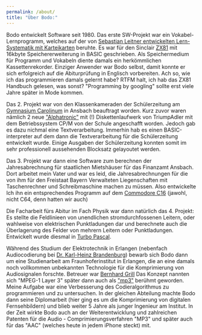 ```yaml
---
permalink: /about/
title: "Über Bodo:"
---
```


Bodo entwickelt Software seit 1980. Das erste SW-Projekt war ein Vokabel-Lernprogramm, welches  auf der von [Sebastian Leitner entwickelten Lern-Systematik mit Karteikarten](https://www.phase-6.de/presse/classic-wissenschaft/) beruhte. Es war für den Sinclair [ZX81](https://de.wikipedia.org/wiki/Sinclair_ZX81) mit 16kbyte Speichererweiterung in BASIC geschrieben. Als Speichermedium für Programm und Vokabeln diente damals ein herkömmlichen Kassettenrekorder. Einziger Anwender war Bodo selbst, damit konnte er sich erfolgreich auf die Abiturprüfung in Englisch vorbereiten. Ach so, wie ich das programmieren damals gelernt habe? RTFM halt, ich hab das ZX81 Handbuch gelesen, was sonst? "Programming by googling" sollte erst viele Jahre später in Mode kommen.

Das 2. Projekt war von den Klassenkameraden der Schülerzeitung am [Gymnasium Carolinum](https://gymnasium-carolinum.de/) in Ansbach beauftragt worden. Kurz zuvor waren nämlich 2 neue ["Alphatronic"](https://binarium.de/triumph-adler_alphatronic_pc)  mit (!) Diskettenlaufwerk von TriumpAdler mit dem Betriebssystem CP/M von der Schule angeschafft worden. Jedoch gab es dazu nichmal eine Textverarbeitung. Immerhin hab es einen BASIC-interpreter auf dem dann die Textverarbeitung für die Schülerzeitung entwickelt wurde. Einige Ausgaben der Schülerzeitung konnten somit im sehr professionell aussehenden Blocksatz gelayoutet werden. 

Das 3. Projekt war dann eine Software zum berechnen der Jahresabrechnung für staatlichen Mietshäuser für das Finanzamt Ansbach. Dort arbeitet mein Vater und war es leid, die Jahresabrechnungen für die von ihm für den Freistaat Bayern Verwalteten Liegenschaften mit Taschenrechner und Schreibmaschine machen zu müssen. Also entwickelte Ich ihn ein entsprechendes Programm auf dem [Commodore C16](https://de.wikipedia.org/wiki/Commodore_16) (jawohl, nicht C64, denn hatten wir auch)

Die Facharbeit fürs Abitur im Fach Physik war dann natürlich das 4. Projekt: Es stellte die Feldlinieen von  unendlichen stromdurchfossenen Leitern, oder wahlweise von elektrischen Punktladungen dar und berechnete auch die Überlagerung des Felder von mehrern Leitern oder Punktladungen. Entwickelt wurde diesmal in [Turbo Pascal](https://de.wikipedia.org/wiki/Turbo_Pascal).

Während des Studium der Elektrotechnik in Erlangen (nebenfach Audiocodierung bei [Dr. Karl-Heinz Brandenburg](https://de.wikipedia.org/wiki/Karlheinz_Brandenburg)) bewarb sich Bodo dann um eine Studienarbeit am Fraunhoferinstitut in Erlangen, die an eine damals noch vollkommen unbekannten Technologie für die Komprimierung von Audiosignalen forschte. Betreuer war [Bernhard Grill](https://de.wikipedia.org/wiki/Bernhard_Grill) Das Konzept nannten sich "MPEG-1 Layer 3" später dann auch als ["mp3"](https://de.wikipedia.org/wiki/MP3) berühmt geworden. Meine Aufgabe war eine  Verbesserung des Codieralgorithmus zu programmieren und zu untersuchen. In der gleichen Abteilung machte Bodo dann seine Diplomarbeit (hier ging es um die Komprimierung von digitalen Fernsehbildern) und blieb weiter 5 Jahre als junger Ingenieur am Institut. In der Zeit wirkte Bodo auch an der Weiterentwicklung und zahlreichen Patenten für die Audio - Comprimierungsverfahren "MP3" und später auch für das "AAC" (welches heute in jedem iPhone steckt) mit. 
